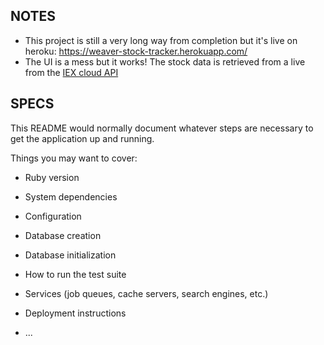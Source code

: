 ## NOTES
* This project is still a very long way from completion but it's live on heroku: https://weaver-stock-tracker.herokuapp.com/
* The UI is a mess but it works! The stock data is retrieved from a live from the [IEX cloud API](https://iexcloud.io/)

## SPECS
This README would normally document whatever steps are necessary to get the
application up and running.

Things you may want to cover:

* Ruby version

* System dependencies

* Configuration

* Database creation

* Database initialization

* How to run the test suite

* Services (job queues, cache servers, search engines, etc.)

* Deployment instructions

* ...
